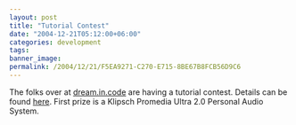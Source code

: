 ```yaml
---
layout: post
title: "Tutorial Contest"
date: "2004-12-21T05:12:00+06:00"
categories: development 
tags: 
banner_image: 
permalink: /2004/12/21/F5EA9271-C270-E715-8BE67B8FCB56D9C6
---
```


The folks over at <a href="http://www.dreamincode.net">dream.in.code</a> are having a tutorial contest. Details can be found <a href="http://forums.dreamincode.net/index.php?showtopic=9834">here</a>. First prize is a Klipsch Promedia Ultra 2.0 Personal Audio System.